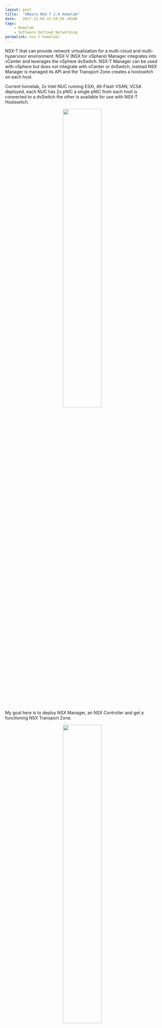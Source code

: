 ```yaml
---
layout: post
title:  "VMware NSX-T 2.0 Homelab"
date:   2017-12-04 22:20:56 +0100
tags:
    - Homelab
    - Software Defined Networking
permalink: nsx-t-homelab/
---
```

NSX-T that can provide network virtualization for a multi-cloud and multi-hypervisor environment. NSX-V (NSX for vSphere) Manager integrates into vCenter and leverages the vSphere dvSwitch. NSX-T Manager can be used with vSphere but does not integrate with vCenter or dvSwitch, instead NSX Manager is managed its API and the Transport Zone creates a  hostswitch on each host.

Current homelab, 2x Intel NUC running ESXi, All-Flash VSAN, VCSA deployed, each NUC has 2x pNIC a single pNIC from each host is connected to a dvSwitch the other is available for use with NSX-T Hostswitch.

<center><img src="/images/NSX-T-Homelab-Before.jpeg" width="50%"></center>

My goal here is to deploy NSX Manager, an NSX Controller and get a functioning NSX Transport Zone.

<center><img src="/images/NSX-T-Homelab-Target.jpeg" width="50%"></center>

## Step 1 - Deploy NSX-T Manager & Controller
The total resources required for this deployment are 32GB vRAM, 8x vCPU and 380GB vHDD.

I deployed a small NSX-T Manager it is a VM sized 8GB vRAM, 2x vCPU and 140GB of vHDD, an NSX-T Controller it is also a VM but sized 16GB vRAM, 4x vCPU and 120GB of vHDD. I connect both of these to an the same existing dvPortgroup on the existing dvSwitch as which vCenter and AD (DNS and NTP) are connected. I configure the appliances to use the IP of AD for DNS and NTP.

I deployed a small NSX-T Edge it is a VM sized 8GB vRAM, 2x vCPU and 120GB of vHDD. I connect both of these to an the same existing dvPortgroup on the existing dvSwitch as which vCenter and AD (DNS and NTP) are connected. I configure the appliances to use the IP of AD for DNS and NTP.



## Step 2 - Connect NSX-T Controller with NSX-T Manager
Open an SSH session to NSX Manager and run
```bash
get certificate api thumbprint
```

Open an SSH session to NSX Controller and run
```bash
join management-plane <NSX-Manager> username admin thumbprint <NSX-Managers-thumbprint>

set control-cluster security-model shared-secret

initialize control-cluster
```

<center><img src="/images/NSX-T-Homelab-Mgr-Ctrl-Thumb.jpeg" width="50%"></center>

## Step 3 - Configure vCenter Connection
Open a web browser to https://(nsx-mgr), navigate menu to select Compute Managers > and click Add

Enter details for vCenter

<center><img src="/images/NSX-T-Homelab-Compute-Manager.jpeg" width="50%"></center>

## Step 4 - Configure A NSX-T Fabric
Open a web browser to https://(nsx-mgr), navigate menu to select Fabric > Nodes > Hosts and click Add,  enter details for both hosts.

<center><img src="/images/NSX-T-Homelab-Add-Hosts.jpeg" width="50%"></center>

Navigate menu to Select Fabric > Transport Zones and click Add, give Transport Zone and Host Switch a name, ensure Overlay selected (Default)

<center><img src="/images/NSX-T-Homelab-Transport-Zone.jpeg" width="50%"></center>

Navigate menu to Select Fabric > Transport Nodes and click Add, give Transport Node and select first ESX host,  select Transport Zone created just before.  Switch to Host Switches tab and select transport zoine for Host Switch a name, select Uplink profile already created,  select Use IP Pool and create a new IP Pool large enough for all hosts (for me 2x)

<center><img src="/images/NSX-T-Homelab-Hostswitch-IP-Pool.jpeg" width="50%"></center>



## Step 5 - Deploy Logical Switches and link with a Logical Router
Once we have a functioning NSX Transport Zone we can begin deploying Network Virtualization objects. Here I deploy a pair of Logical Switches and join these with a Logical Router.

Navigate menu to Select Switching and click Add,  enter name and ensure the transport zone you created is populated. Repeat for 2nd switch.

<center><img src="/images/NSX-T-Homelab-Logical-Switches.jpeg" width="50%"></center>

Navigate menu to Select Routing and click Add,  select Tier-1 router,  enter name. 

This will create the Logical Router, once created select it from the list and in right pane select Configuration > Router Ports and click Add,  enter name,  select Logical Switch to connect to and specify a IP Address and mask. Repeat for 2nd switch.

<center><img src="/images/NSX-T-Homelab-Logical-Router-Port.jpeg" width="50%"></center>

If all has gone to plan we now see the two Logical Switches in vCenter.

<center><img src="/images/NSX-T-Homelab-vSphere-Networks.jpeg" width="50%"></center>

We can then build some test VMs and join VMs to these two networks.

<center><img src="/images/NSX-T-Homelab-VM-Logical-Switch.jpeg" width="50%"></center>

If all has gone to plan these can ping each other between Distributed Logical Switeches across the Distributed Router.

<center><img src="/images/NSX-T-Homelab-VM-Pings.jpeg" width="50%"></center>

These VMs are now consuming the Transport Node (Hostswith) on each host and seemlessly communicating across the overlay network.

<center><img src="/images/NSX-T-Homelab-Inter-VM-Logical-.jpeg" width="50%"></center>

## Step 5 - Deploy Edge
Open a web browser to https://(nsx-mgr), navigate menu to select Fabric > Edges > and click Add Edge VM
* Specify name and FQDN of the appliance, select small form factor,  and click Next
* Specify passwords,  and click Next
* Select vCenter Compute Manager created in previous step,  and populate with appropriate information
* At configure ports,  specify Management IP/Gateway and Interface on same network as NSX Manager, Controller and vCenter. For datapath repeat network MOID 3*

The form requires supplying MOID for datastore and portgroup.  For finding MOID's browse to https://(vcenter)/mob then follow links ServiceContent = content -> rootFolder = datacenters -> childEntity = datacenter.